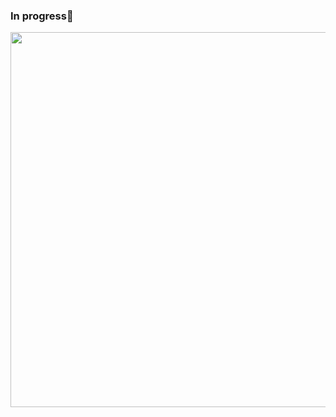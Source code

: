 ### In progress👋

<p align="center">
<img src="https://media2.giphy.com/media/v1.Y2lkPTc5MGI3NjExMTNncDJrM3J0Z2RjYXRiNXg5YzFxdzhrMnh3NXBxcm1xcTlxcHNjNiZlcD12MV9pbnRlcm5hbF9naWZfYnlfaWQmY3Q9Zw/LSTae7PbrqiEj9Byor/giphy.gif" width ="600">
</p>



<!--
**StoneZol/StoneZol** is a ✨ _special_ ✨ repository because its `README.md` (this file) appears on your GitHub profile.

Here are some ideas to get you started:

- 🔭 I’m currently working on ...
- 🌱 I’m currently learning ...
- 👯 I’m looking to collaborate on ...
- 🤔 I’m looking for help with ...
- 💬 Ask me about ...
- 📫 How to reach me: ...
- 😄 Pronouns: ...
- ⚡ Fun fact: ...
-->
